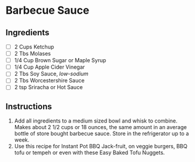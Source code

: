 # Barbecue Sauce

## Ingredients

- [ ] 2 Cups Ketchup
- [ ] 2 Tbs Molases
- [ ] 1/4 Cup Brown Sugar or Maple Syrup
- [ ] 1/4 Cup Apple Cider Vinegar
- [ ] 2 Tbs Soy Sauce, *low-sodium*
- [ ] 2 Tbs Worcestershire Sauce
- [ ] 2 tsp Sriracha or Hot Sauce

## Instructions
1. Add all ingredients to a medium sized bowl and whisk to combine. Makes about 2 1/2 cups or 18 ounces, the same amount in an average bottle of store bought barbecue sauce. Store in the refrigerator up to a week.
2. Use this recipe for Instant Pot BBQ Jack-fruit, on veggie burgers, BBQ tofu or tempeh or even with these Easy Baked Tofu Nuggets.
